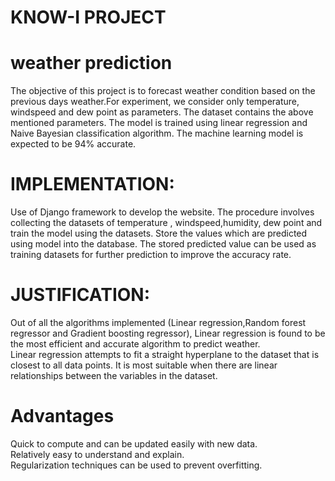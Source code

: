 # KNOW-I PROJECT
# weather prediction
The objective of this project is to forecast weather condition based on the previous days weather.For experiment, we consider only temperature, windspeed and dew point as parameters. The dataset contains the above mentioned parameters. The model is trained using linear regression and Naive Bayesian classification algorithm.
The machine learning model is expected to be 94% accurate.<br>
# IMPLEMENTATION:
Use of Django framework to develop the website. The procedure involves collecting the datasets of temperature , windspeed,humidity, dew point and train the model using the datasets. Store the values which are predicted using model into the database. The stored predicted value can be used as training datasets for further prediction to improve the accuracy rate.
# JUSTIFICATION:
Out of all the algorithms implemented (Linear regression,Random forest regressor and Gradient boosting regressor), Linear regression is found to be the most efficient and accurate algorithm to predict weather.<br>
Linear regression attempts to fit a straight hyperplane to the dataset that is closest to all data points. It is most suitable when there are linear relationships between the variables in the dataset.
# Advantages
Quick to compute and can be updated easily with new data.<br>
Relatively easy to understand and explain.<br>
Regularization techniques can be used to prevent overfitting.<br>
